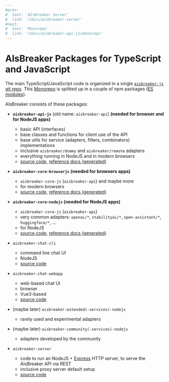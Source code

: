 ```yaml
---
#prev:
#  text: 'AIsBreaker Server'
#  link: '/docs/aisbreaker-server'
#next:
#  text: 'Monorepo'
#  link: '/docs/aisbreaker-api-js/monorepo'
---
```



AIsBreaker Packages for TypeScript and JavaScript
=================================================

The main TypeScript/JavaScript code is organized in a single [`aisbreaker-js` git repo](https://github.com/aisbreaker/aisbreaker-js/). This [Monorepo](monorepo) is splitted up in a couple of npm packages ([ES modules](https://nodejs.org/api/esm.html#esm_introduction)).

AIsBreaker consists of these packages:
- **`aisbreaker-api-js`** (old name: `aisbreaker-api`) **(needed for browser and for NodeJS apps)**
  - basic API (interfaces)
  - base classes and functions for client use of the API
  - base utils for service (adapters, filters, combinators) implementations
  - inclusive `aisbreaker/dummy` and `aisbreaker/remote` adapters
  - everything running in NodeJS and in modern browsers
  - [source code](https://github.com/aisbreaker/aisbreaker-js/tree/develop/packages/aisbreaker-api-js/), [reference docs (generated)](/reference/aisbreaker-api-js/README)
  
- **`aisbreaker-core-browserjs` (needed for browsers apps)**
  - `aisbreaker-core-js` (`aisbreaker-api`) and maybe more
  - for modern browsers
  - [source code](https://github.com/aisbreaker/aisbreaker-js/tree/develop/packages/aisbreaker-core-browserjs/), [reference docs (generated)](/reference/aisbreaker-core-browserjs/README)
  
- **`aisbreaker-core-nodejs` (needed for NodeJS apps)**
  - `aisbreaker-core-js` (`aisbreaker-api`)
  - very common adapters: `openai/*`, `stabilityai/*`, `open-assistant/*`, `huggingface/*`, ...
  - for NodeJS
  - [source code](https://github.com/aisbreaker/aisbreaker-js/tree/develop/packages/aisbreaker-core-nodejs/), [reference docs (generated)](/reference/aisbreaker-core-nodejs/README)

- `aisbreaker-chat-cli`
  - command line chat UI
  - NodeJS
  - [source code](https://github.com/aisbreaker/aisbreaker-js/tree/develop/packages/aisbreaker-chat-cli/)
  
- `aisbreaker-chat-webapp`
  - web-based chat UI
  - browser
  - Vue3-based
  - [source code](https://github.com/aisbreaker/aisbreaker-js/tree/develop/packages/aisbreaker-chat-webapp/)

- (maybe later) `aisbreaker-extended(-services)-nodejs`
  - rarely used and experimental adapters

- (maybe later) `aisbreaker-community(-services)-nodejs`
  - adapters developed by the community

- `aisbreaker-server`
  - code to run an NodeJS + [Express](https://expressjs.com/) HTTP server, to serve the AIsBreaker API via REST
  - inclusive proxy server default setup
  - [source code](https://github.com/aisbreaker/aisbreaker-js/tree/develop/packages/aisbreaker-server/)

